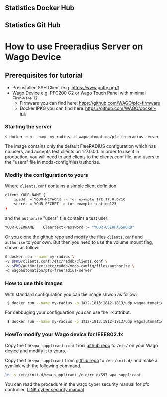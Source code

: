 ## Statistics Docker Hub

## Statistics Git Hub



# How to use Freeradius Server on Wago Device
## Prerequisites for tutorial
- Preinstalled SSH Client (e.g. https://www.putty.org/)
- Wago Device e.g. PFC200 G2 or Wago Touch Panel with minimal Firmware 12
  - Firmware you can find here: https://github.com/WAGO/pfc-firmware
  - Docker IPKG you can find here: https://github.com/WAGO/docker-ipk

### Starting the server
```$ docker run --name my-radius -d wagoautomation/pfc-freeradius-server```

The image contains only the default FreeRADIUS configuration which has no users, and accepts test clients on 127.0.0.1. In order to use it in production, you will need to add clients to the clients.conf file, and users to the "users" file in mods-config/files/authorize.

### Modify the configuration to yours

Where `clients.conf` contains a simple client definition
```bash
client YOUR-NAME {                 
    ipaddr = YOUR-NETWORK -> for example 172.17.0.0/16              
    secret = YOUR-SECRET -> for example testing123                   
}
```

and the `authorise` "users" file contains a test user:
```bash
YOUR-USERNAME    Cleartext-Password := "YOUR-USERPASSWORD"
```

Or you clone the [github repo](http://) and modify the files `clients.conf` and `authorise` to your own. But then you need to use the volume mount flag, shown as follow:

```bash
$ docker run --name my-radius \   
-v $PWD/clients.conf:/etc/raddb/clients.conf \   
-v $PWD/authorize:/etc/raddb/mods-config/files/authorize \  
-d wagoautomation/pfc-freeradius-server
```

### How to use this images
 With standard configuration you can the image shwon as follow:
```bash
 $ docker run --name my-radius -p 1812-1813:1812-1813/udp wagoautomation/pfc-freeradius-server
```
For debbuging your configuartion you can use the `-X` attribut:
```bash
 $ docker run --name my-radius -p 1812-1813:1812-1813/udp wagoautomation/pfc-freeradius-server -X
```

### HowTo modify your Wago device for IEEE802.1x

Copy the file `wpa_supplicant.conf` from [github repo](http://) to `/etc/` on your Wago device and modify it to yours.

Copy the file `wpa_supplicant` from [github repo](http://) to `/etc/init.d/` and make a symlink with the following command.

```bash
ln -s /etc/init.d/wpa_supplicant /etc/rc.d/S97_wpa_supplicant
```
You can read the procedure in the wago cyber security manual for pfc controller.  [LINK cyber security manual](https://www.wago.com/de/d/15739)











